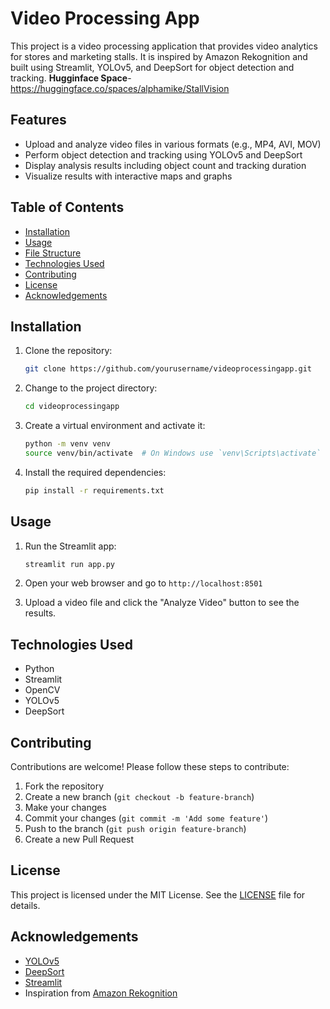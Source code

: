 # Video Processing App

This project is a video processing application that provides video analytics for stores and marketing stalls. It is inspired by Amazon Rekognition and built using Streamlit, YOLOv5, and DeepSort for object detection and tracking.
**Hugginface Space**- https://huggingface.co/spaces/alphamike/StallVision

## Features

- Upload and analyze video files in various formats (e.g., MP4, AVI, MOV)
- Perform object detection and tracking using YOLOv5 and DeepSort
- Display analysis results including object count and tracking duration
- Visualize results with interactive maps and graphs

## Table of Contents

- [Installation](#installation)
- [Usage](#usage)
- [File Structure](#file-structure)
- [Technologies Used](#technologies-used)
- [Contributing](#contributing)
- [License](#license)
- [Acknowledgements](#acknowledgements)

## Installation

1. Clone the repository:
    ```bash
    git clone https://github.com/yourusername/videoprocessingapp.git
    ```

2. Change to the project directory:
    ```bash
    cd videoprocessingapp
    ```

3. Create a virtual environment and activate it:
    ```bash
    python -m venv venv
    source venv/bin/activate  # On Windows use `venv\Scripts\activate`
    ```

4. Install the required dependencies:
    ```bash
    pip install -r requirements.txt
    ```

## Usage

1. Run the Streamlit app:
    ```bash
    streamlit run app.py
    ```

2. Open your web browser and go to `http://localhost:8501`

3. Upload a video file and click the "Analyze Video" button to see the results.






## Technologies Used

- Python
- Streamlit
- OpenCV
- YOLOv5
- DeepSort

## Contributing

Contributions are welcome! Please follow these steps to contribute:

1. Fork the repository
2. Create a new branch (`git checkout -b feature-branch`)
3. Make your changes
4. Commit your changes (`git commit -m 'Add some feature'`)
5. Push to the branch (`git push origin feature-branch`)
6. Create a new Pull Request

## License

This project is licensed under the MIT License. See the [LICENSE](LICENSE) file for details.

## Acknowledgements

- [YOLOv5](https://github.com/ultralytics/yolov5)
- [DeepSort](https://github.com/nwojke/deep_sort)
- [Streamlit](https://www.streamlit.io/)
- Inspiration from [Amazon Rekognition](https://aws.amazon.com/rekognition/)

